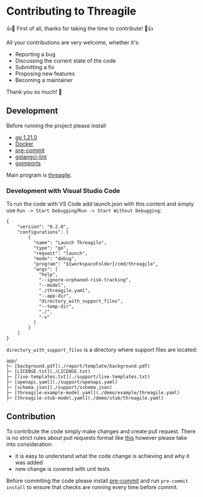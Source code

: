 # Contributing to Threagile

:+1::tada: First of all, thanks for taking the time to contribute! :tada::+1:

All your contributions are very welcome, whether it's:

- Reporting a bug
- Discussing the current state of the code
- Submitting a fix
- Proposing new features
- Becoming a maintainer

Thank you so much! :clap:

## Development

Before running the project please install

- [go 1.21.0](https://go.dev/doc/install)
- [Docker](https://docs.docker.com/engine/install/)
- [pre-commit](https://pre-commit.com/)
- [golangci-lint](https://golangci-lint.run/usage/install/#local-installation)
- [goimports](https://pkg.go.dev/golang.org/x/tools/cmd/goimports)

Main program is [threagile](./cmd/threagile/main.go).

### Development with Visual Studio Code

To run the code with VS Code add launch.json with this content and simply use ```Run -> Start Debugging```/```Run -> Start Without Debugging```:

```
{
    "version": "0.2.0",
    "configurations": [
        {
          "name": "Launch Threagile",
          "type": "go",
          "request": "launch",
          "mode": "debug",
          "program": "${workspaceFolder}/cmd/threagile",
          "args": [
            "help",
            "--ignore-orphaned-risk-tracking",
            "--model",
            "./threagile.yaml",
            "--app-dir",
            "directory_with_support_files",
            "--temp-dir",
            "./",
            "-v"
          ]
        }
    ]
}
```

```directory_with_support_files``` is a directory where support files are located:

```
app/
├─ [background.pdf](./report/template/background.pdf)
├─ [LICENSE.txt](./LICENSE.txt)
├─ [live-templates.txt](./support/live-templates.txt)
├─ [openapi.yaml](./support/openapi.yaml)
├─ [schema.json](./support/schema.json)
├─ [threagile-example-model.yaml](./demo/example/threagile.yaml)
├─ [threagile-stub-model.yaml](./demo/stub/threagile.yaml)
```

## Contribution

To contribute the code simply make changes and create pull request. There is no strict rules about pull requests format like [this](https://www.pullrequest.com/blog/writing-a-great-pull-request-description/) however please take into consideration:

- it is easy to understand what the code change is achieving and why it was added
- new change is covered with unit tests

Before commiting the code please install [pre-commit](https://pre-commit.com/) and run ```pre-commit install``` to ensure that checks are running every time before commit.
